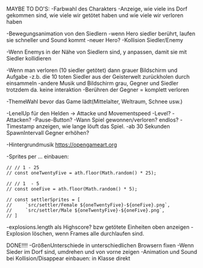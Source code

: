 MAYBE TO DO'S:
-Farbwahl des Charakters
-Anzeige, wie viele ins Dorf gekommen sind, wie viele wir getötet haben und wie viele wir verloren haben

-Bewegungsanimation von den Siedlern
-wenn Hero siedler berührt, laufen sie schneller und Sound kommt
-neuer Hero?
-Kollision Siedler/Enemy

-Wenn Enemys in der Nähe von Siedlern sind, y anpassen, damit sie mit Siedler kollidieren

-Wenn man verloren (10 siedler getötet) dann grauer Bildschirm und Aufgabe
-z.b. die 10 toten Siedler aus der Geisterwelt zurückholen durch einsammeln
-andere Musik und Bildschirm grau, Gegner und Siedler trotzdem da. keine interaktion
-Berühren der Gegner = komplett verloren

-ThemeWahl bevor das Game lädt(Mittelalter, Weltraum, Schnee usw.)

-LenelUp für den Helden -> Attacke und Movementspeed
-Level?
-Attacken?
-Pause-Button?
-Wann Spiel gewonnen/verloren? endlos?
-Timestamp anzeigen, wie lange löuft das Spiel.
-ab 30 Sekunden SpawnIntervall Gegner erhöhen?

-Hintergrundmusik https://opengameart.org

-Sprites per ... einbauen:

    // // 1 - 25
    // const oneTwentyFive = ath.floor(Math.random() * 25);

    // // 1  - 5
    // const oneFive = ath.floor(Math.random() * 5);

    // const settlerSprites = [
    //     `src/settler/Female ${oneTwentyFive}-${oneFive}.png`,
    //     `src/settler/Male ${oneTwentyFive}-${oneFive}.png`,
    // ]

-explosions.length als Highscore? bzw getötete Einheiten oben anzeigen
-Explosion löschen, wenn Frames alle durchlaufen sind.

DONE!!!!
-GrößenUnterschiede in unterschiedlichen Browsern fixen
-Wenn Sieder im Dorf sind, umdrehen und von vorne zeigen
-Animation und Sound bei Kollision/Disappear einbauen: in Klasse direkt

